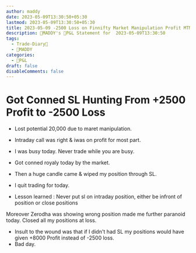 ```yaml
---
author: maddy
date: 2023-05-09T13:30:50+05:30
lastmod: 2023-05-09T13:30:50+05:30
title: 2023-05-09 -2500 Loss on Finnifty Market Manipulation Profit MTM +5000
description: 🧔MADDY's 💸P&L Statement for  2023-05-09T13:30:50
tags:
  - Trade-Diary📗
  - 🧔MADDY
categories:
  - 💸P&L
draft: false
disableComments: false
---
```


# Got Conned SL Hunting From +2500 Profit to -2500 Loss

- Lost potential 20,000 due to maret manipulation.
- Intraday call was right & iwas on profit for most part.
- I was busy today. Never trade while you are busy.
- Got conned royaly today by the market.
- Then a huge candle came & wiped my position through SL.
- I quit trading for today.

- Lesson learned : Never put sl on intraday position, either be infront of position or close positions

Moreover Zerodha was showing wrong position made me further paranoid today.
Closed all my positions at loss.

- Insult to the wound was that if I didn't had SL my positions would have given +8000 Profit instead of -2500 loss.
- Bad day.
